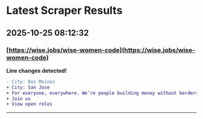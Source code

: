 # Latest Scraper Results

## 2025-10-25 08:12:32

### [https://wise.jobs/wise-women-code](https://wise.jobs/wise-women-code)

**Line changes detected!**

```diff
- City: Des Moines
+ City: San Jose
+ For everyone, everywhere. We’re people building money without borders.
+ Join us
+ View open roles
```

---
